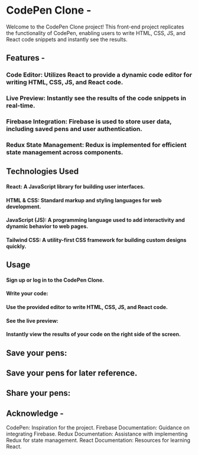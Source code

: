# CodePen Clone -

Welcome to the CodePen Clone project! This front-end project replicates the functionality of CodePen, enabling users to write HTML, CSS, JS, and React code snippets and instantly see the results.

## Features -

### Code Editor: Utilizes React to provide a dynamic code editor for writing HTML, CSS, JS, and React code.
### Live Preview: Instantly see the results of the code snippets in real-time.
### Firebase Integration: Firebase is used to store user data, including saved pens and user authentication.
### Redux State Management: Redux is implemented for efficient state management across components.

## Technologies Used
#### React: A JavaScript library for building user interfaces.
#### HTML & CSS: Standard markup and styling languages for web development.
#### JavaScript (JS): A programming language used to add interactivity and dynamic behavior to web pages.
#### Tailwind CSS: A utility-first CSS framework for building custom designs quickly.


## Usage
#### Sign up or log in to the CodePen Clone.
#### Write your code:
#### Use the provided editor to write HTML, CSS, JS, and React code.
#### See the live preview:
#### Instantly view the results of your code on the right side of the screen.
##  Save your pens:
## Save your pens for later reference.
## Share your pens:


## Acknowledge -
CodePen: Inspiration for the project.
Firebase Documentation: Guidance on integrating Firebase.
Redux Documentation: Assistance with implementing Redux for state management.
React Documentation: Resources for learning React.
